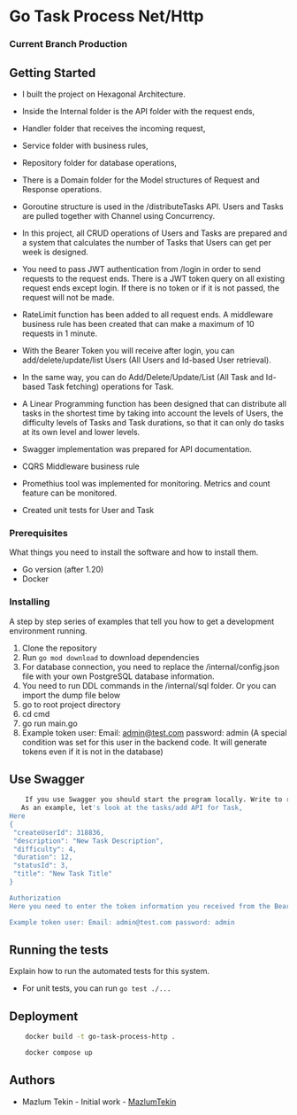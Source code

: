 # Go Task Process Net/Http

### Current Branch Production

## Getting Started

- I built the project on Hexagonal Architecture. 
- Inside the Internal folder is the API folder with the request ends,
- Handler folder that receives the incoming request,
- Service folder with business rules,
- Repository folder for database operations,
- There is a Domain folder for the Model structures of Request and Response operations.
- Goroutine structure is used in the /distributeTasks API. Users and Tasks are pulled together with Channel using Concurrency.
- In this project, all CRUD operations of Users and Tasks are prepared and a system that calculates the number of Tasks that Users can get per week is designed.
- You need to pass JWT authentication from /login in order to send requests to the request ends. There is a JWT token query on all existing request ends except login. If there is no token or if it is not passed, the request will not be made.

- RateLimit function has been added to all request ends. A middleware business rule has been created that can make a maximum of 10 requests in 1 minute.

- With the Bearer Token you will receive after login, you can add/delete/update/list Users (All Users and Id-based User retrieval).

- In the same way, you can do Add/Delete/Update/List (All Task and Id-based Task fetching) operations for Task. 

- A Linear Programming function has been designed that can distribute all tasks in the shortest time by taking into account the levels of Users, the difficulty levels of Tasks and Task durations, so that it can only do tasks at its own level and lower levels.

- Swagger implementation was prepared for API documentation.
- CQRS Middleware business rule
- Promethius tool was implemented for monitoring. Metrics and count feature can be monitored.

- Created unit tests for User and Task

### Prerequisites

What things you need to install the software and how to install them.

- Go version (after 1.20)
- Docker

### Installing

A step by step series of examples that tell you how to get a development environment running.

1. Clone the repository
2. Run `go mod download` to download dependencies
3. For database connection, you need to replace the /internal/config.json file with your own PostgreSQL database information.
4. You need to run DDL commands in the /internal/sql folder. Or you can import the dump file below
5. go to root project directory
6. cd cmd
7. go run main.go
8. Example token user: Email: admin@test.com password: admin (A special condition was set for this user in the backend code. It will generate tokens even if it is not in the database)

## Use Swagger
```bash
    If you use Swagger you should start the program locally. Write to root directory go run main.go
   As an example, let's look at the tasks/add API for Task,
Here 
{
 "createUserId": 318836,
 "description": "New Task Description",
 "difficulty": 4,
 "duration": 12,
 "statusId": 3,
 "title": "New Task Title"
}

Authorization 
Here you need to enter the token information you received from the Bearer </login endpoint>.

Example token user: Email: admin@test.com password: admin
```

## Running the tests

Explain how to run the automated tests for this system.

- For unit tests, you can run `go test ./...`

## Deployment

```bash
    docker build -t go-task-process-http .
```

```bash
    docker compose up
```


## Authors

- Mazlum Tekin - Initial work - [MazlumTekin](https://github.com/MazlumTekin1/Go-Task-Process-HTTP)
